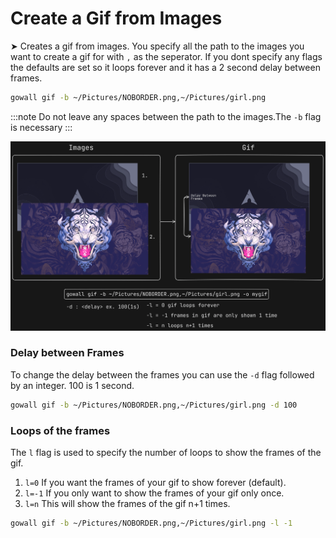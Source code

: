 # Create a Gif from Images

➤ Creates a gif from images. You specify all the path to the images you want to create a gif for with `,` as the seperator. 
If you dont specify any flags the defaults are set so it loops forever and it has a 2 second delay between frames.

```bash
gowall gif -b ~/Pictures/NOBORDER.png,~/Pictures/girl.png 
```
:::note 
Do not leave any spaces between the path to the images.The `-b` flag is necessary 
:::

![gif](./img/gif.png)


### Delay between Frames

To change the delay between the frames you can use the `-d` flag followed by an integer. 100 is 1 second.

```bash
gowall gif -b ~/Pictures/NOBORDER.png,~/Pictures/girl.png -d 100
```

### Loops of the frames

The `l` flag is used to specify the number of loops to show the frames of the gif.

1. `l=0` If you want the frames of your gif to show forever (default). 
2. `l=-1` If you only want to show the frames of your gif only once.
3. `l=n` This will show the frames of the gif n+1 times.


```bash
gowall gif -b ~/Pictures/NOBORDER.png,~/Pictures/girl.png -l -1
```